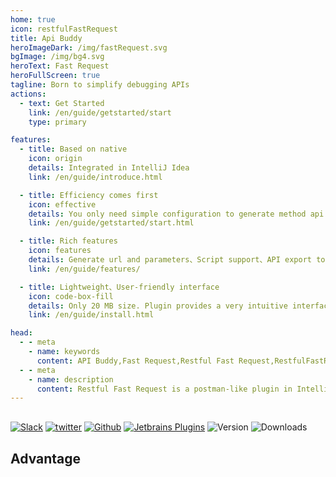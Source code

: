 ```yaml
---
home: true
icon: restfulFastRequest
title: Api Buddy
heroImageDark: /img/fastRequest.svg
bgImage: /img/bg4.svg
heroText: Fast Request
heroFullScreen: true
tagline: Born to simplify debugging APIs
actions:
  - text: Get Started
    link: /en/guide/getstarted/start
    type: primary

features:
  - title: Based on native
    icon: origin
    details: Integrated in IntelliJ Idea
    link: /en/guide/introduce.html

  - title: Efficiency comes first
    icon: effective
    details: You only need simple configuration to generate method api request, thus saving a lot of time
    link: /en/guide/getstarted/start.html

  - title: Rich features
    icon: features
    details: Generate url and parameters、Script support、API export to postman、SearchEveryWhere support、send/download request、Store request...
    link: /en/guide/features/

  - title: Lightweight、User-friendly interface
    icon: code-box-fill
    details: Only 20 MB size. Plugin provides a very intuitive interface
    link: /en/guide/install.html

head:
  - - meta
    - name: keywords
      content: API Buddy,Fast Request,Restful Fast Request,RestfulFastRequest,api-buddy
  - - meta
    - name: description
      content: Restful Fast Request is a postman-like plugin in IntelliJ IDEA. It can help you quickly generate url and params according to existing methods,An API debugging tool + API management tool.Support springmvc、springboot、java-rs
---
```


<div style="margin-top: 30px;"></div>

[![Slack](https://img.shields.io/static/v1?label=Slack&message=Fast%20Request&logo=slack&color=38B580)](https://join.slack.com/t/restfulfastrequest/shared_invite/zt-1we57vum8-TALhTHI2uNmPF2bx1NDyWw)
[![twitter](https://img.shields.io/static/v1?label=Twitter&message=FastRequest666&logo=twitter&color=FC8D34)](https://twitter.com/FastRequest666)
[![Github](https://badgen.net/badge/Github/fast-request/21D789?icon=github)](https://github.com/dromara/fast-request)
[![Jetbrains Plugins][plugin-img]][plugin] ![Version](https://img.shields.io/jetbrains/plugin/v/16988?logo=IntelliJ%20IDEA) ![Downloads](https://img.shields.io/jetbrains/plugin/d/16988?color=FE2857)

<div style="margin-top: 20px;"></div>

## Advantage

<div class="home-advantage">
 <div style="border-radius: 10px;overflow: hidden">
  <iframe
  title="Advantage"
  :src="$withBase('/html/showside_en.html')"
  width="100%"
  height="525px"
  frameborder="0"
  scrolling="No"
  leftmargin="0"
  topmargin="0"
  />
 </div>

 <div style="margin-top: 20px"></div>
 <a class="advantage-more" href="en/guide/features/">More features</a>
</div>

## 🥇 Features

<!-- @include: @src/en/compare.snippet.md -->

<!-- @include: @src/en/contact.snippet.md -->

[plugin]: https://plugins.jetbrains.com/plugin/16988
[plugin-img]: https://img.shields.io/badge/plugin-HomePage-x.svg?logo=IntelliJ%20IDEA
